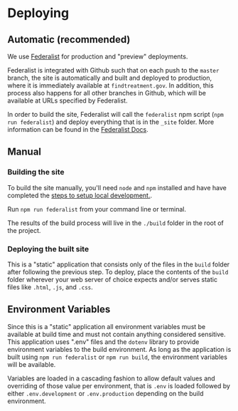 # Deploying

## Automatic (recommended)

We use [Federalist](https://federalist.18f.gov/) for production and "preview" deployments.

Federalist is integrated with Github such that on each push to the `master` branch, the site is automatically and built and deployed to production, where it is immediately available at `findtreatment.gov`. In addition, this process also happens for all other branches in Github, which will be available at URLs specified by Federalist.

In order to build the site, Federalist will call the `federalist` npm script (`npm run federalist`) and deploy everything that is in the `_site` folder. More information can be found in the [Federalist Docs](https://federalist.18f.gov/documentation/node-on-federalist/).

## Manual

### Building the site
To build the site manually, you'll need  `node` and `npm`  installed and have have completed the [steps to setup local development.](./developing.md).

Run `npm run federalist` from your command line or terminal.

The results of the build process will live in the `./build` folder in the root of the project.

### Deploying the built site
This is a "static" application that consists only of the files in the `build` folder after following the previous step. To deploy, place the contents of the `build` folder wherever your web server of choice expects and/or serves static files like `.html`, `.js`, and `.css`.


## Environment Variables
Since this is a "static" application all environment variables must be available at build time and must not contain anything considered sensitive. This application uses ".env" files and the `dotenv` library to provide environment variables to the  build environment. As long as the application is built using `npm run federalist` or `npm run build`, the environment variables will be available.

Variables are loaded in a cascading fashion to allow default values and overriding of those value per environment, that is `.env` is loaded followed by either `.env.development` or `.env.production` depending on the build environment.
